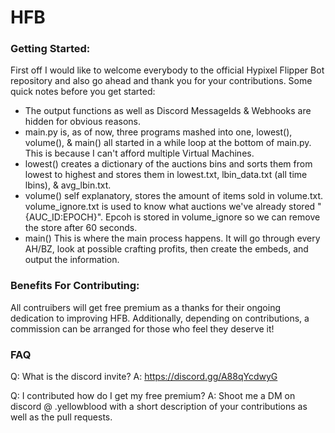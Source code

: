 # HFB
 


### Getting Started:

First off I would like to welcome everybody to the official Hypixel Flipper Bot repository and also go ahead and thank you for your contributions. Some quick notes before you get started: 
- The output functions as well as Discord MessageIds & Webhooks are hidden for obvious reasons.
- main.py is, as of now, three programs mashed into one, lowest(), volume(), & main() all started in a while loop at the bottom of main.py. This is because I can't afford multiple Virtual Machines.
- lowest() creates a dictionary of the auctions bins and sorts them from lowest to highest and stores them in lowest.txt, lbin_data.txt (all time lbins), & avg_lbin.txt.
- volume() self explanatory, stores the amount of items sold in volume.txt. volume_ignore.txt is used to know what auctions we've already stored "{AUC_ID:EPOCH}". Epcoh is stored in volume_ignore so we can remove the store after 60 seconds.
- main() This is where the main process happens. It will go through every AH/BZ, look at possible crafting profits, then create the embeds, and output the information.


### Benefits For Contributing:
All contruibers will get free premium as a thanks for their ongoing dedication to improving HFB. Additionally, depending on contributions, a commission can be arranged for those who feel they deserve it!

### FAQ
Q: What is the discord invite?
A: https://discord.gg/A88qYcdwyG

Q: I contributed how do I get my free premium?
A: Shoot me a DM on discord @ .yellowblood with a short description of your contributions as well as the pull requests.
